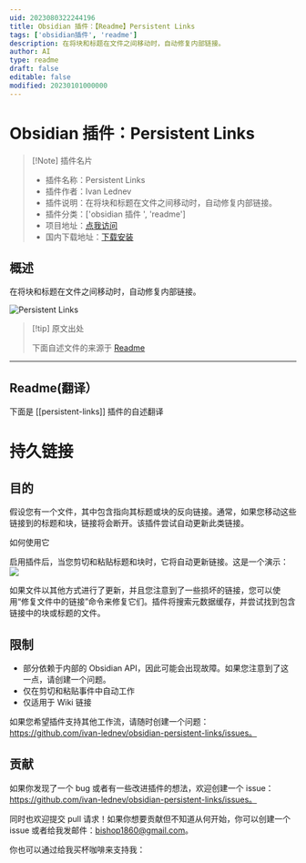 ```yaml
---
uid: 2023080322244196
title: Obsidian 插件：【Readme】Persistent Links
tags: ['obsidian插件', 'readme']
description: 在将块和标题在文件之间移动时，自动修复内部链接。
author: AI
type: readme
draft: false
editable: false
modified: 20230101000000
---
```


# Obsidian 插件：Persistent Links

> [!Note] 插件名片
> - 插件名称：Persistent Links
> - 插件作者：Ivan Lednev
> - 插件说明：在将块和标题在文件之间移动时，自动修复内部链接。
> - 插件分类：['obsidian 插件 ', 'readme']
> - 项目地址：[点我访问](https://github.com/ivan-lednev/obsidian-persistent-links)
> - 国内下载地址：[下载安装](https://pkmer.cn/products/plugin/pluginMarket/?persistent-links)

## 概述

在将块和标题在文件之间移动时，自动修复内部链接。

![Persistent Links](https://cdn.pkmer.cn/covers/persistent-links.gif!pkmer)

> [!tip] 原文出处
>
>下面自述文件的来源于 [Readme](https://ghproxy.net/https://raw.githubusercontent.com/ivan-lednev/obsidian-persistent-links/master/README.md)
>

---

## Readme(翻译）

下面是 [[persistent-links]] 插件的自述翻译

# 持久链接

## 目的

假设您有一个文件，其中包含指向其标题或块的反向链接。通常，如果您移动这些链接到的标题和块，链接将会断开。该插件尝试自动更新此类链接。

如何使用它

启用插件后，当您剪切和粘贴标题和块时，它将自动更新链接。这是一个演示：![](persistent-links-demo.gif)

如果文件以其他方式进行了更新，并且您注意到了一些损坏的链接，您可以使用“修复文件中的链接”命令来修复它们。插件将搜索元数据缓存，并尝试找到包含链接中的块或标题的文件。

## 限制

- 部分依赖于内部的 Obsidian API，因此可能会出现故障。如果您注意到了这一点，请创建一个问题。
- 仅在剪切和粘贴事件中自动工作
- 仅适用于 Wiki 链接

如果您希望插件支持其他工作流，请随时创建一个问题：<https://github.com/ivan-lednev/obsidian-persistent-links/issues。>

## 贡献

如果你发现了一个 bug 或者有一些改进插件的想法，欢迎创建一个 issue：<https://github.com/ivan-lednev/obsidian-persistent-links/issues。>

同时也欢迎提交 pull 请求！如果你想要贡献但不知道从何开始，你可以创建一个 issue 或者给我发邮件：bishop1860@gmail.com。

你也可以通过给我买杯咖啡来支持我：
